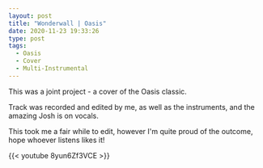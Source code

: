 ```yaml
---
layout: post
title: "Wonderwall | Oasis"
date: 2020-11-23 19:33:26
type: post
tags:
  - Oasis
  - Cover
  - Multi-Instrumental
---
```


This was a joint project - a cover of the Oasis classic.

Track was recorded and edited by me, as well as the instruments, and the amazing Josh is on vocals.

This took me a fair while to edit, however I'm quite proud of the outcome, hope whoever listens likes it!

{{< youtube 8yun6Zf3VCE >}}
<br/>
